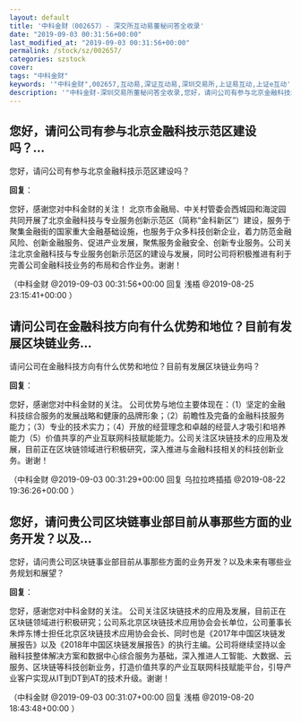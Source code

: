 ```yaml
---
layout: default
title: '中科金财（002657）- 深交所互动易董秘问答全收录'
date: "2019-09-03 00:31:56+00:00"
last_modified_at: "2019-09-03 00:31:56+00:00"
permalink: /stock/sz/002657/
categories: szstock
cover: 
tags: "中科金财"
keywords: '"中科金财",002657,互动易,深证互动易,深圳交易所,上证易互动,上证e互动'
description: '"中科金财-深圳交易所董秘问答全收录,您好，请问公司有参与北京金融科技示范区建设吗？"'
---
```


## 您好，请问公司有参与北京金融科技示范区建设吗？...

您好，请问公司有参与北京金融科技示范区建设吗？

**回复**：

您好，感谢您对中科金财的关注！
北京市金融局、中关村管委会西城园和海淀园共同开展了北京金融科技与专业服务创新示范区（简称“金科新区”）建设，服务于聚集金融街的国家重大金融基础设施，也服务于众多科技创新企业，着力防范金融风险、创新金融服务、促进产业发展，聚焦服务金融安全、创新专业服务。公司关注北京金融科技与专业服务创新示范区的建设与发展，同时公司将积极推进有利于完善公司金融科技业务的布局和合作业务。谢谢！ 

（中科金财  @2019-09-03 00:31:56+00:00 回复 浅梧  @2019-08-25 23:15:41+00:00 ）

## 请问公司在金融科技方向有什么优势和地位？目前有发展区块链业务...

请问公司在金融科技方向有什么优势和地位？目前有发展区块链业务吗？

**回复**：

您好，感谢您对中科金财的关注。
公司优势与地位主要体现在：（1）坚定的金融科技综合服务的发展战略和健康的品牌形象；（2）前瞻性及完备的金融科技服务能力；（3）专业的技术实力；（4）开放的经营理念和卓越的经营人才吸引和培养能力（5）价值共享的产业互联网科技赋能能力。公司关注区块链技术的应用及发展，目前正在区块链领域进行积极研究，深入推进与金融科技相关的科技创新业务。谢谢！ 

（中科金财  @2019-09-03 00:31:29+00:00 回复 乌拉拉咚插插  @2019-08-22 19:36:26+00:00 ）

## 您好，请问贵公司区块链事业部目前从事那些方面的业务开发？以及...

您好，请问贵公司区块链事业部目前从事那些方面的业务开发？以及未来有哪些业务规划和展望？

**回复**：

您好，感谢您对中科金财的关注。
公司关注区块链技术的应用及发展，目前正在区块链领域进行积极研究；公司系北京区块链技术应用协会会长单位，公司董事长朱烨东博士担任北京区块链技术应用协会会长、同时也是《2017年中国区块链发展报告》以及《2018年中国区块链发展报告》的执行主编。公司将继续坚持以金融科技整体解决方案和数据中心综合服务为基础，深入推进人工智能、大数据、云服务、区块链等科技创新业务，打造价值共享的产业互联网科技赋能平台，引导产业客户实现从IT到DT到AT的技术升级。谢谢！ 

（中科金财  @2019-09-03 00:31:07+00:00 回复 浅梧  @2019-08-20 18:43:48+00:00 ）

